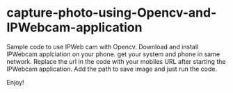 # capture-photo-using-Opencv-and-IPWebcam-application
Sample code to use IPWeb cam with Opencv.
Download and install IPWebcam applciation on your phone.
get your system and phone in same network.
Replace the url in the code with your mobiles URL after starting the IPWebcam application.
Add the path to save image and just run the code.

Enjoy!
